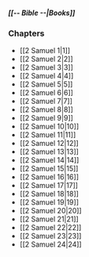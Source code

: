 ##### *[[-- Bible --|Books]]*

### Chapters
- [[2 Samuel 1|1]]
- [[2 Samuel 2|2]]
- [[2 Samuel 3|3]]
- [[2 Samuel 4|4]]
- [[2 Samuel 5|5]]
- [[2 Samuel 6|6]]
- [[2 Samuel 7|7]]
- [[2 Samuel 8|8]]
- [[2 Samuel 9|9]]
- [[2 Samuel 10|10]]
- [[2 Samuel 11|11]]
- [[2 Samuel 12|12]]
- [[2 Samuel 13|13]]
- [[2 Samuel 14|14]]
- [[2 Samuel 15|15]]
- [[2 Samuel 16|16]]
- [[2 Samuel 17|17]]
- [[2 Samuel 18|18]]
- [[2 Samuel 19|19]]
- [[2 Samuel 20|20]]
- [[2 Samuel 21|21]]
- [[2 Samuel 22|22]]
- [[2 Samuel 23|23]]
- [[2 Samuel 24|24]]
